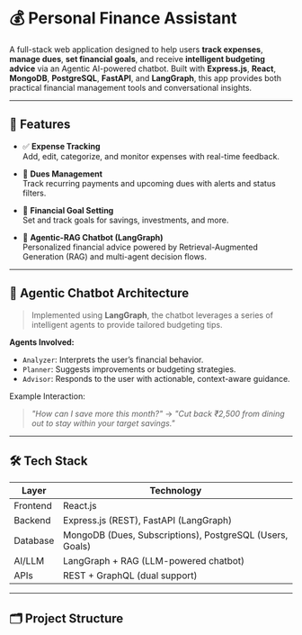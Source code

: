 # 💰 Personal Finance Assistant

A full-stack web application designed to help users **track expenses**, **manage dues**, **set financial goals**, and receive **intelligent budgeting advice** via an Agentic AI-powered chatbot. Built with **Express.js**, **React**, **MongoDB**, **PostgreSQL**, **FastAPI**, and **LangGraph**, this app provides both practical financial management tools and conversational insights.

---

## 🚀 Features

- ✅ **Expense Tracking**  
  Add, edit, categorize, and monitor expenses with real-time feedback.

- 💸 **Dues Management**  
  Track recurring payments and upcoming dues with alerts and status filters.

- 🎯 **Financial Goal Setting**  
  Set and track goals for savings, investments, and more.

- 🧠 **Agentic-RAG Chatbot (LangGraph)**  
  Personalized financial advice powered by Retrieval-Augmented Generation (RAG) and multi-agent decision flows.

---

## 🧠 Agentic Chatbot Architecture

> Implemented using **LangGraph**, the chatbot leverages a series of intelligent agents to provide tailored budgeting tips.

**Agents Involved:**
- `Analyzer`: Interprets the user’s financial behavior.
- `Planner`: Suggests improvements or budgeting strategies.
- `Advisor`: Responds to the user with actionable, context-aware guidance.

Example Interaction:
> *"How can I save more this month?"* → *"Cut back ₹2,500 from dining out to stay within your target savings."*

---

## 🛠 Tech Stack

| Layer       | Technology                              |
|------------|------------------------------------------|
| Frontend   | React.js                                 |
| Backend    | Express.js (REST), FastAPI (LangGraph)   |
| Database   | MongoDB (Dues, Subscriptions), PostgreSQL (Users, Goals) |
| AI/LLM     | LangGraph + RAG (LLM-powered chatbot)    |
| APIs       | REST + GraphQL (dual support)            |

---

## 🗂 Project Structure

